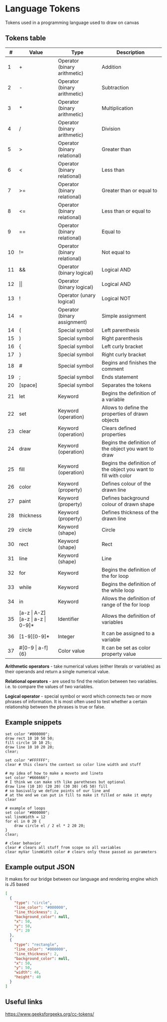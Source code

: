# Language Tokens

Tokens used in a programming language used to draw on canvas

## Tokens table

| #   | Value                                         | Type                         | Description                                                     |
| --- | --------------------------------------------- | ---------------------------- | --------------------------------------------------------------- |
| 1   | +                                             | Operator (binary arithmetic) | Addition                                                        |
| 2   | -                                             | Operator (binary arithmetic) | Subtraction                                                     |
| 3   | \*                                            | Operator (binary arithmetic) | Multiplication                                                  |
| 4   | /                                             | Operator (binary arithmetic) | Division                                                        |
| 5   | \>                                            | Operator (binary relational) | Greater than                                                    |
| 6   | \<                                            | Operator (binary relational) | Less than                                                       |
| 7   | \>=                                           | Operator (binary relational) | Greater than or equal to                                        |
| 8   | \<=                                           | Operator (binary relational) | Less than or equal to                                           |
| 9   | ==                                            | Operator (binary relational) | Equal to                                                        |
| 10  | !=                                            | Operator (binary relational) | Not equal to                                                    |
| 11  | &&                                            | Operator (binary logical)    | Logical AND                                                     |
| 12  | &#124;&#124;                                  | Operator (binary logical)    | Logical AND                                                     |
| 13  | !                                             | Operator (unary logical)     | Logical NOT                                                     |
| 14  | =                                             | Operator (binary assignment) | Simple assignment                                               |
| 14  | (                                             | Special symbol               | Left parenthesis                                                |
| 15  | )                                             | Special symbol               | Right parenthesis                                               |
| 16  | {                                             | Special symbol               | Left curly bracket                                              |
| 17  | }                                             | Special symbol               | Right curly bracket                                             |
| 18  | #                                             | Special symbol               | Begins and finishes the comment                                 |
| 19  | ;                                             | Special symbol               | Ends statement                                                  |
| 20  | [space]                                       | Special symbol               | Separates the tokens                                            |
| 21  | let                                           | Keyword                      | Begins the definition of a variable                             |
| 22  | set                                           | Keyword (operation)          | Allows to define the properties of drawn objects                |
| 23  | clear                                         | Keyword (operation)          | Clears defined properties                                       |
| 24  | draw                                          | Keyword (operation)          | Begins the definition of the object you want to draw            |
| 25  | fill                                          | Keyword (operation)          | Begins the definition of the object you want to fill with color |
| 26  | color                                         | Keyword (property)           | Defines colour of the drawn line                                |
| 27  | paint                                         | Keyword (property)           | Defines background colour of drawn shape                        |
| 28  | thickness                                     | Keyword (property)           | Defines thickness of the drawn line                             |
| 29  | circle                                        | Keyword (shape)              | Circle                                                          |
| 30  | rect                                          | Keyword (shape)              | Rect                                                            |
| 31  | line                                          | Keyword (shape)              | Line                                                            |
| 32  | for                                           | Keyword                      | Begins the definition of the for loop                           |
| 33  | while                                         | Keyword                      | Begins the definition of the while loop                         |
| 34  | in                                            | Keyword                      | Allows the definition of range of the for loop                  |
| 35  | [a-z &#124; A-Z][a-z &#124; a-z &#124; 0-9]\* | Identifier                   | Allows the definition of variables                              |
| 36  | [1-9][0-9]\*                                  | Integer                      | It can be assigned to a variable                                |
| 37  | #[0-9 &#124; a-f]{6}                          | Color value                  | It can be set as color property value                           |

**Arithmetic operators** - take numerical values (either literals or variables) as their operands and return a single numerical value.

**Relational operators** - are used to find the relation between two variables. i.e. to compare the values of two variables.

**Logical operator** - special symbol or word which connects two or more phrases of information. It is most often used to test whether a certain relationship between the phrases is true or false.

## Example snippets

```
set color "#000000";
draw rect 10 10 50 50;
fill circle 10 10 25;
draw line 10 10 20 20;
clear;

set color "#FFFFFF";
clear # this clears the context so color line width and stuff

# my idea of how to make a moveto and lineto
set color "#666666";
# I think we can make sth like paretheses but optional
draw line (10 10) (20 20) (30 30) (45 50) fill
# so basivally we define points of our line and
# at the end we can put in fill to make it filled or make it empty
clear

# example of loops
set color "#000000";
val lineWidth = 12
for el in 0 20 {
    draw circle el / 2 el * 2 20 20;
}
clear;

# clear behavior
clear # clears all stuff from scope so all variables
clear myVar lineWidth color # clears only those passed as parameters

```

## Example output JSON

It makes for our bridge between our language and rendering engine which is JS based

```json
[
  {
    "type": "circle",
    "line_color": "#000000",
    "line_thickness": 2,
    "background_color": null,
    "x": 50,
    "y": 50,
    "r": 20
  },
  {
    "type": "rectangle",
    "line_color": "#000000",
    "line_thickness": 2,
    "background_color": null,
    "x": 50,
    "y": 50,
    "width": 40,
    "height": 40
  }
]
```

## Useful links

https://www.geeksforgeeks.org/cc-tokens/
